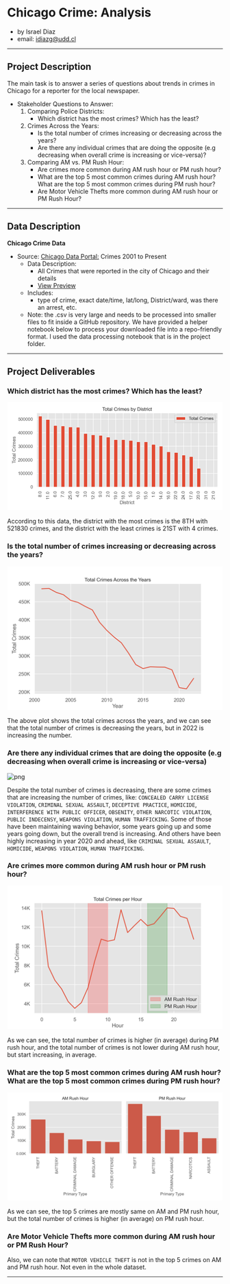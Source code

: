 # Chicago Crime: Analysis
 
* by Israel Diaz
* email: idiazg@udd.cl

---

## Project Description

The main task is to answer a series of questions about trends in crimes in Chicago for a reporter for the local newspaper.

* Stakeholder Questions to Answer:
    1) Comparing Police Districts:
        * Which district has the most crimes? Which has the least?
    2) Crimes Across the Years:
        * Is the total number of crimes increasing or decreasing across the years?
        * Are there any individual crimes that are doing the opposite (e.g decreasing when overall crime is increasing or vice-versa)?
    3) Comparing AM vs. PM Rush Hour:
        * Are crimes more common during AM rush hour or PM rush hour?
        * What are the top 5 most common crimes during AM rush hour? What are the top 5 most common crimes during PM rush hour?
        * Are Motor Vehicle Thefts more common during AM rush hour or PM Rush Hour?

---

## Data Description

**Chicago Crime Data**

* Source: [Chicago Data Portal:](https://data.cityofchicago.org/Public-Safety/Crimes-2001-to-Present/ijzp-q8t2) Crimes 2001 to Present
    * Data Description:
        * All Crimes that were reported in the city of Chicago and their details
        * [View Preview](https://data.cityofchicago.org/Public-Safety/Crimes-2001-to-Present/ijzp-q8t2/data)
    * Includes:
        * type of crime, exact date/time, lat/long, District/ward, was there an arrest, etc.
    * Note: the .csv is very large and needs to be processed into smaller files to fit inside a GitHub repository. We have provided a helper notebook below to process your downloaded file into a repo-friendly format. I used the data processing notebook that is in the project folder.

---

## Project Deliverables

### Which district has the most crimes? Which has the least?

![png](/img/Chicago_crimes_by_district.png)

According to this data, the district with the most crimes is the 8TH with 521830 crimes, and the district with the least crimes is 21ST with 4 crimes.

### Is the total number of crimes increasing or decreasing across the years?

![png](/img/total_crimes.png)

The above plot shows the total crimes across the years, and we can see that the total number of crimes is decreasing the years, but in 2022 is increasing the number.

### Are there any individual crimes that are doing the opposite (e.g decreasing when overall crime is increasing or vice-versa)

![png](/img/crimes_per_year.png)

Despite the total number of crimes is decreasing, there are some crimes that are increasing the number of crimes, like: `CONCEALED CARRY LICENSE VIOLATION`, `CRIMINAL SEXUAL ASSAULT`, `DECEPTIVE PRACTICE`, `HOMICIDE`, `INTERFERENCE WITH PUBLIC OFFICER`, `OBSENITY`, `OTHER NARCOTIC VIOLATION`, `PUBLIC INDECENSY`, `WEAPONS VIOLATION`, `HUMAN TRAFFICKING`. Some of those have been maintaining waving behavior, some years going up and some years going down, but the overall trend is increasing. And others have been highly increasing in year 2020 and ahead, like `CRIMINAL SEXUAL ASSAULT`, `HOMICIDE`, `WEAPONS VIOLATION`, `HUMAN TRAFFICKING`.

### Are crimes more common during AM rush hour or PM rush hour?

![png](/img/total_crimes_per_hour.png)

As we can see, the total number of crimes is higher (in average) during PM rush hour, and the total number of crimes is not lower during AM rush hour, but start increasing, in average.

### What are the top 5 most common crimes during AM rush hour? What are the top 5 most common crimes during PM rush hour?

![png](/img/top5_crimes_am_pm.png)

As we can see, the top 5 crimes are mostly same on AM and PM rush hour, but the total number of crimes is higher (in average) on PM rush hour.

### Are Motor Vehicle Thefts more common during AM rush hour or PM Rush Hour?

Also, we can note that `MOTOR VEHICLE THEFT` is not in the top 5 crimes on AM and PM rush hour. Not even in the whole dataset.

---